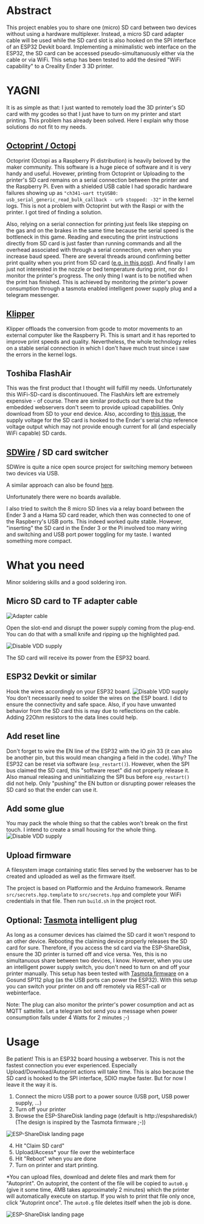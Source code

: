 # Abstract
This project enables you to share one (micro) SD card between two devices without using a hardware multiplexer. Instead, a micro SD card adapter cable will be used while the SD card slot is also hooked on the SPI interface of an ESP32 Devkit board. Implementing a minimalistic web interface on the ESP32, the SD card can be accessed pseudo-simultanuously either via the cable or via WiFi. This setup has been tested to add the desired "WiFi capability" to a Creality Ender 3 3D printer.

# YAGNI
It is as simple as that: I just wanted to remotely load the 3D printer's SD card with my gcodes so that I just have to turn on my printer and start printing. This problem has already been solved. Here I explain why those solutions do not fit to my needs.

## [Octoprint / Octopi](https://octoprint.org/)
Octoprint (Octopi as a Raspberry Pi distribution) is heavily beloved by the maker community. This software is a huge piece of software and it is very handy and useful. Hovewer, printing from Octoprint or Uploading to the printer's SD card remains on a serial connection between the printer and the Raspberry Pi. Even with a shielded USB cable I had sporadic hardware failures showing up as `"ch341-uart ttyUSB0: usb_serial_generic_read_bulk_callback - urb stopped: -32"` in the kernel logs. This is not a problem with Octoprint but with the Raspi or with the printer. I got tired of finding a solution. 

Also, relying on a serial connection for printing just feels like stepping on the gas and on the brakes in the same time because the serial speed is the bottleneck in this game. Reading and executing the print instructions directly from SD card is just faster than running commands and all the overhead associated with through a serial connection, even when you increase baud speed. There are several threads around confirming better print quality when you print from SD card ([e.g. in this post](https://community.octoprint.org/t/ouch-sd-card-vs-octoprint-what-a-difference-help/)). And finally I am just not interested in the nozzle or bed temperature during print, nor do I monitor the printer's progress. The only thing I want is to be notified when the print has finished. This is achieved by monitoring the printer's power consumption through a tasmota enabled intelligent power supply plug and a telegram messenger.

## [Klipper](https://www.klipper3d.org/)
Klipper offloads the conversion from gcode to motor movements to an external computer like the Raspberry Pi. This is smart and it has reported to improve print speeds and quality. Nevertheless, the whole technology relies on a stable serial connection in which I don't have much trust since i saw the errors in the kernel logs.

## Toshiba FlashAir
This was the first product that I thought will fulfill my needs. Unfortunately this WiFi-SD-card is discontinuoued. The FlashAirs left are extremely expensive - of course. There are similar products out there but the embedded webservers don't seem to provide upload capabilities. Only download from SD to your end device. Also, according to [this issue](https://github.com/Creality3DPrinting/Ender-3/issues/12), the supply voltage for the SD card is hooked to the Ender's serial chip reference voltage output which may not provide enough current for all (and especially WiFi capable) SD cards.

## [SDWire](https://wiki.tizen.org/SDWire) / SD card switcher
SDWire is quite a nice open source project for switching memory between two devices via USB. 

A similar approach can also be found [here](http://www.joelfernandes.org/linuxinternals/2014/06/04/a-microsd-card-remote-switcher.html). 

Unfortunately there were no boards available.

I also tried to switch the 8 micro SD lines via a relay board between the Ender 3 and a Hama SD card reader, which then was connected to one of the Raspberry's USB ports. This indeed worked quite stable. However, "inserting" the SD card in the Ender 3 or the Pi involved too many wiring and switching and USB port power toggling for my taste. I wanted something more compact. 

# What you need
Minor soldering skills and a good soldering iron.

## Micro SD card to TF adapter cable
![Adapter cable](documentation/cable.jpg)

Open the slot-end and disrupt the power supply coming from the plug-end. You can do that with a small knife and ripping up the highlighted pad.

![Disable VDD supply](documentation/disable-vcc.jpg)

The SD card will receive its power from the ESP32 board.

## ESP32 Devkit or similar
Hook the wires accordingly on your ESP32 board.
![Disable VDD supply](documentation/wiring.jpg)
You don't necessarily need to solder the wires on the ESP board. I did to ensure the connectivity and safe space. Also, if you have unwanted behavior from the SD card this is may due to reflections on the cable. Adding 22Ohm resistors to the data lines could help.

## Add reset line
Don't forget to wire the EN line of the ESP32 with the IO pin 33 (it can also be another pin, but this would mean changing a field in the code). Why? The ESP32 can be reset via software (`esp_restart()`). However, when the SPI bus claimed the SD card, this "software reset" did not properly release it. Also manual releasing and uninitializing the SPI bus before `esp_restart()` did not help. Only "pushing" the EN button or disrupting power  releases the SD card so that the ender can use it.

## Add some glue
You may pack the whole thing so that the cables won't break on the first touch. I intend to create a small housing for the whole thing.
![Disable VDD supply](documentation/pack.jpg)

## Upload firmware
A filesystem image containing static files served by the webserver has to be created and uploaded as well as the firmware itself. 

The project is based on Platformio and the Arduino framework. Rename `src/secrets.hpp.template` to `src/secrets.hpp` and complete your WiFi credentials in that file. Then run `build.sh` in the project root.

## Optional: [Tasmota](https://github.com/arendst/Tasmota) intelligent plug
As long as a consumer devices has claimed the SD card it won't respond to an other device. Rebooting the claiming device properly releases the SD card for sure. Therefore, if you access the sd card via the ESP-ShareDisk, ensure the 3D printer is turned off and vice versa. Yes, this is no simultanuous share between two devices, I know. However, when you use an intelligent power supply switch, you don't need to turn on and off your printer manually. This setup has been tested with [Tasmota firmware](https://github.com/arendst/Tasmota) on a Gosund SP112 plug (as the USB ports can power the ESP32). With this setup  you can switch your printer on and off remotely via REST-call or webinterface.

Note: The plug can also monitor the printer's power cosumption and act as MQTT sattelite. Let a telegram bot send you a message when power consumption falls under 4 Watts for 2 minutes ;-) 

# Usage
Be patient! This is an ESP32 board housing a webserver. This is not the fastest connection you ever experienced. Especially Upload/Download/Autoprint actions will take time. This is also because the SD card is hooked to the SPI interface, SDIO maybe faster. But for now I leave it the way it is.

1) Connect the micro USB port to a power source (USB port, USB power supply, ...)
2) Turn off your printer
3) Browse the ESP-ShareDisk landing page (default is http://espsharedisk/)(The design is inspired by the Tasmota firmware ;-))

![ESP-ShareDisk landing page](documentation/landing-page.jpg)

4) Hit "Claim SD card"
5) Upload/Access* your file over the webinterface
6) Hit "Reboot" when you are done
7) Turn on printer and start printing.

*You can upload files, download and delete files and mark them for "Autoprint". On autoprint, the content of the file will be copied to `auto0.g` (give it some time, 4MB takes approximately 2 minutes) which the printer will automatically execute on startup. If you wish to print that file only once, click "Autoprint once". The `auto0.g` file deletes itself when the job is done.

![ESP-ShareDisk landing page](documentation/sd-claimed.jpg)